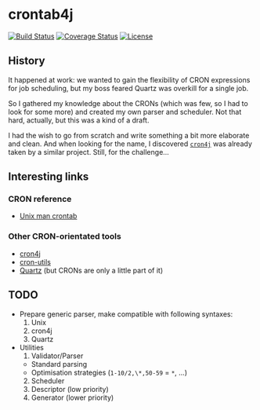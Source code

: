 # crontab4j

[![Build Status][1]][2]
[![Coverage Status][3]][4]
[![License][5]][6]

## History

It happened at work: we wanted to gain the flexibility of CRON expressions for job scheduling, but
my boss feared Quartz was overkill for a single job.

So I gathered my knowledge about the CRONs (which was few, so I had to look for some more) and
created my own parser and scheduler. Not that hard, actually, but this was a kind of a draft.

I had the wish to go from scratch and write something a bit more elaborate and clean. And when
looking for the name, I discovered [``cron4j``][8] was already taken by a similar project. Still,
for the challenge...

## Interesting links

### CRON reference

* [Unix man crontab][7]

### Other CRON-orientated tools

* [cron4j][8]
* [cron-utils][9]
* [Quartz][10] (but CRONs are only a little part of it)

## TODO

* Prepare generic parser, make compatible with following syntaxes:
  1. Unix
  2. cron4j
  3. Quartz
* Utilities
  1. Validator/Parser
    * Standard parsing
    * Optimisation strategies (``1-10/2,\*,50-59`` = ``*``, ...)
  2. Scheduler
  3. Descriptor (low priority)
  4. Generator (lower priority)

[1]: http://img.shields.io/travis/cyChop/cron4j/master.svg
[2]: https://travis-ci.org/cyChop/cron4j
[3]: http://img.shields.io/coveralls/cyChop/cron4j/master.svg
[4]: https://coveralls.io/r/cyChop/cron4j?branch=master
[5]: https://img.shields.io/badge/license-MIT-blue.svg
[6]: http://opensource.org/licenses/MIT
[7]: http://www.unix.com/man-page/linux/5/crontab/
[8]: http://www.sauronsoftware.it/projects/cron4j/
[9]: https://github.com/jmrozanec/cron-utils
[10]: http://quartz-scheduler.org/
